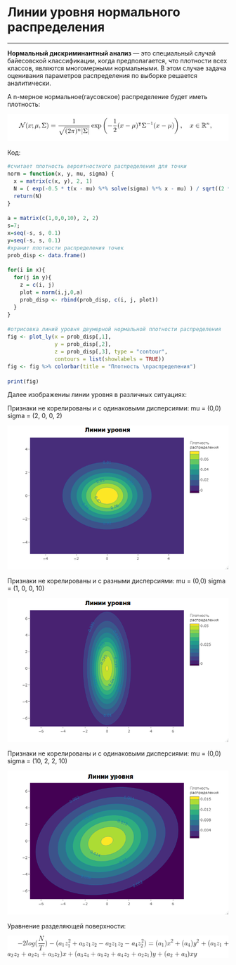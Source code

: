 # Линии уровня нормального распределения

---

**Нормальный дискриминантный анализ** — это специальный случай байесовской классификации, когда предполагается, что плотности всех классов, являются многомерными нормальными. В этом случае задача оценивания параметров распределения по выборке решается аналитически.

А n-мерное нормальное(гаусовское) распределение будет иметь плотность:

![Ну нет ее и все! Отстань!](/lines/linesff.png)

Код:

```R
#считает плотность вероятностного распределения для точки
norm = function(x, y, mu, sigma) {
  x = matrix(c(x, y), 2, 1)
  N = ( exp(-0.5 * t(x - mu) %*% solve(sigma) %*% x - mu) ) / sqrt((2 * pi) ^ 2 * det(sigma))
  return(N)
}

a = matrix(c(1,0,0,10), 2, 2) 
s=7;
x=seq(-s, s, 0.1)
y=seq(-s, s, 0.1)
#хранит плотности распределения точек
prob_disp <- data.frame()

for(i in x){
  for(j in y){
    z = c(i, j)
    plot = norm(i,j,0,a)
    prob_disp <- rbind(prob_disp, c(i, j, plot))
  }
}

#отрисовка линий уровня двумерной нормальной плотности распределения
fig <- plot_ly(x = prob_disp[,1],
               y = prob_disp[,2],
               z = prob_disp[,3], type = "contour",
               contours = list(showlabels = TRUE))
fig <- fig %>% colorbar(title = "Плотность \nраспределения")

print(fig)
```

Далее изображениы линии уровня в различных ситуациях:

Признаки не корелированы и с одинаковыми дисперсиями: mu = (0,0) sigma = (2, 0, 0, 2)

![Ну нет ее и все! Отстань!](/lines/lines1.png)

Признаки не корелированы и с разными дисперсиями: mu = (0,0) sigma = (1, 0, 0, 10)

![Ну нет ее и все! Отстань!](/lines/lines2.png)

Признаки не корелированы и с одинаковыми дисперсиями: mu = (0,0) sigma = (10, 2, 2, 10)

![Ну нет ее и все! Отстань!](/lines/lines3.png)

Уравнение разделяющей поверхности:

![Ну нет ее и все! Отстань!](/lines/linesform.gif)

